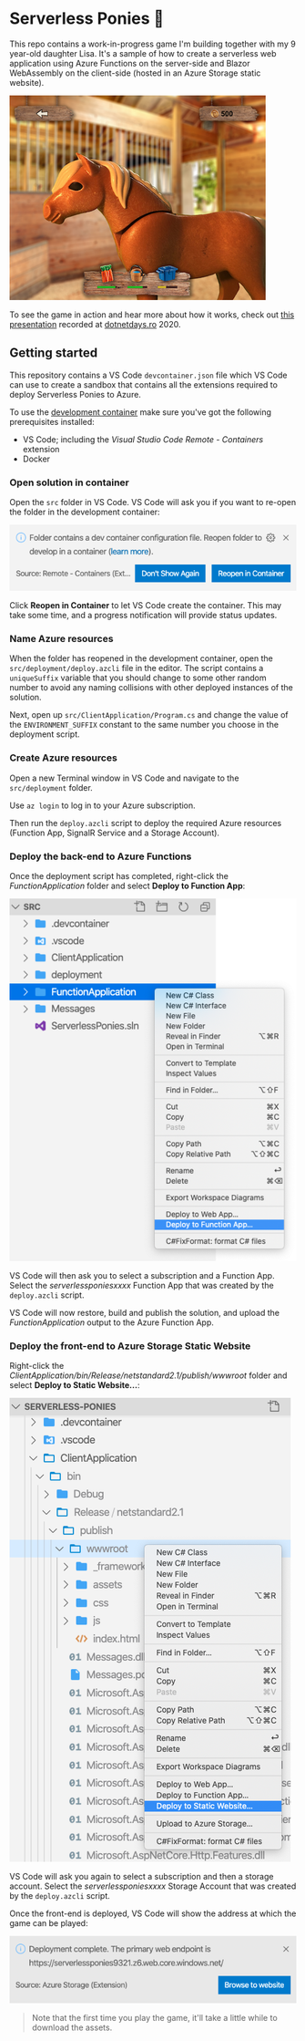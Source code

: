 # Serverless Ponies 🐴

This repo contains a work-in-progress game I'm building together with my 9 year-old daughter Lisa. It's a sample of how to create a serverless web application using Azure Functions on the server-side and Blazor WebAssembly on the client-side (hosted in an Azure Storage static website).

![Gameplay](img/game.png)

To see the game in action and hear more about how it works, check out [this presentation](https://www.youtube.com/watch?v=n_o0np2UhIo) recorded at [dotnetdays.ro](https://dotnetdays.ro/) 2020.

## Getting started

This repository contains a VS Code `devcontainer.json` file which VS Code can use to create a sandbox that contains all the extensions required to deploy Serverless Ponies to Azure. 

To use the [development container](https://code.visualstudio.com/docs/remote/containers) make sure you've got the following prerequisites installed:

- VS Code; including the *Visual Studio Code Remote - Containers* extension
- Docker

### Open solution in container

Open the `src` folder in VS Code. VS Code will ask you if you want to re-open the folder in the development container:

![Reopen in Container](img/devcontainer.png)

Click **Reopen in Container** to let VS Code create the container. This may take some time, and a progress notification will provide status updates.

### Name Azure resources

When the folder has reopened in the development container, open the `src/deployment/deploy.azcli` file in the editor. The script contains a `uniqueSuffix` variable that you should change to some other random number to avoid any naming collisions with other deployed instances of the solution.

Next, open up `src/ClientApplication/Program.cs` and change the value of the `ENVIRONMENT_SUFFIX` constant to the same number you choose in the deployment script.

### Create Azure resources

Open a new Terminal window in VS Code and navigate to the `src/deployment` folder.

Use `az login` to log in to your Azure subscription.

Then run the `deploy.azcli` script to deploy the required Azure resources (Function App, SignalR Service and a Storage Account).

### Deploy the back-end to Azure Functions

Once the deployment script has completed, right-click the *FunctionApplication* folder and select **Deploy to Function App**:

![Deploy to Function App](img/deploy-function.png)

VS Code will then ask you to select a subscription and a Function App. Select the *serverlessponiesxxxx* Function App that was created by the `deploy.azcli` script.

VS Code will now restore, build and publish the solution, and upload the *FunctionApplication* output to the Azure Function App.

### Deploy the front-end to Azure Storage Static Website

Right-click the *ClientApplication/bin/Release/netstandard2.1/publish/wwwroot* folder and select **Deploy to Static Website...**:

![Deploy to Static Website](img/deploy-web.png)

VS Code will ask you again to select a subscription and then a storage account. Select the *serverlessponiesxxxx* Storage Account that was created by the `deploy.azcli` script.

Once the front-end is deployed, VS Code will show the address at which the game can be played:

![Browse to website](img/browse.png)

> Note that the first time you play the game, it'll take a little while to download the assets.
